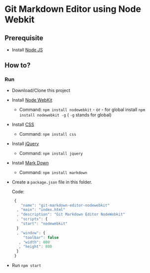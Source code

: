 # Git Markdown Editor using Node Webkit

## Prerequisite
  - Install [Node JS](http://nodejs.org/)

## How to?

### Run
  - Download/Clone this project
  - Install [Node WebKit](//github.com/rogerwang/node-webkit)
    - Command: `npm install nodewebkit` - or - for global install `npm install nodewebkit -g` ( `-g` stands for global)
  - Install [CSS](//github.com/reworkcss/css)
    - Command: `npm install css`
  - Install [jQuery](//github.com/jquery/jquery)
    - Command: `npm install jquery`
  - Install [Mark Down](//github.com/evilstreak/markdown-js)
    - Command: `npm install markdown`
  - Create a `package.json` file in this folder.
  
    Code:
    ```javascript
     {
        "name": "git-markdown-editor-nodewebkit"
      , "main": "index.html"
      , "description": "Git Markdown Editor NodeWebkit"
      , "scripts": {
        "start": "nodewebkit"
      }
      , "window": {
         "toolbar": false
       , "width": 800
       , "height": 800
      }
     }
    ```
  - Run `npm start`
